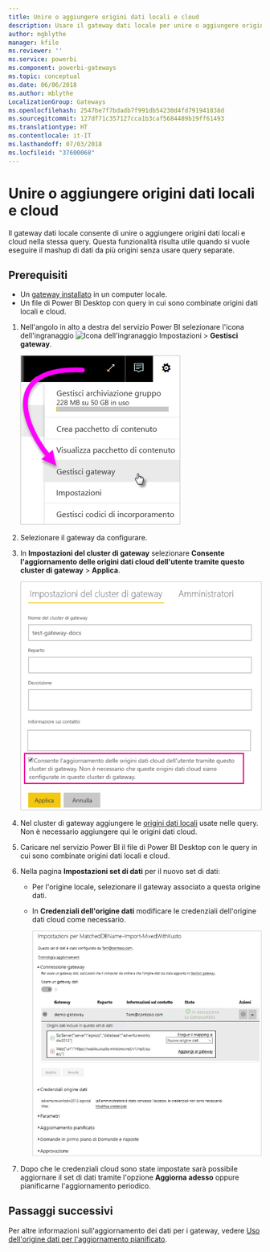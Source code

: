 ```yaml
---
title: Unire o aggiungere origini dati locali e cloud
description: Usare il gateway dati locale per unire o aggiungere origini dati locali e cloud nella stessa query.
author: mgblythe
manager: kfile
ms.reviewer: ''
ms.service: powerbi
ms.component: powerbi-gateways
ms.topic: conceptual
ms.date: 06/06/2018
ms.author: mblythe
LocalizationGroup: Gateways
ms.openlocfilehash: 2547be7f7bdadb7f991db54230d4fd791941838d
ms.sourcegitcommit: 127df71c357127cca1b3caf5684489b19ff61493
ms.translationtype: HT
ms.contentlocale: it-IT
ms.lasthandoff: 07/03/2018
ms.locfileid: "37600068"
---
```

# <a name="merge-or-append-on-premises-and-cloud-data-sources"></a>Unire o aggiungere origini dati locali e cloud

Il gateway dati locale consente di unire o aggiungere origini dati locali e cloud nella stessa query. Questa funzionalità risulta utile quando si vuole eseguire il mashup di dati da più origini senza usare query separate.

## <a name="prerequisites"></a>Prerequisiti

- Un [gateway installato](service-gateway-install.md) in un computer locale.
- Un file di Power BI Desktop con query in cui sono combinate origini dati locali e cloud.

1. Nell'angolo in alto a destra del servizio Power BI selezionare l'icona dell'ingranaggio ![Icona dell'ingranaggio Impostazioni](media/service-gateway-mashup-on-premises-cloud/icon-gear.png) > **Gestisci gateway**.

    ![Gestisci gateway](media/service-gateway-mashup-on-premises-cloud/manage-gateways.png)

2. Selezionare il gateway da configurare.

3. In **Impostazioni del cluster di gateway** selezionare **Consente l'aggiornamento delle origini dati cloud dell'utente tramite questo cluster di gateway** > **Applica**.

    ![Aggiornamento tramite il cluster di gateway](media/service-gateway-mashup-on-premises-cloud/refresh-gateway-cluster.png)

4. Nel cluster di gateway aggiungere le [origini dati locali](service-gateway-enterprise-manage-scheduled-refresh.md#add-a-data-source) usate nelle query. Non è necessario aggiungere qui le origini dati cloud.

5. Caricare nel servizio Power BI il file di Power BI Desktop con le query in cui sono combinate origini dati locali e cloud.

6. Nella pagina **Impostazioni set di dati** per il nuovo set di dati:

   - Per l'origine locale, selezionare il gateway associato a questa origine dati.

   - In **Credenziali dell'origine dati** modificare le credenziali dell'origine dati cloud come necessario.

     ![Impostazioni set di dati](media/service-gateway-mashup-on-premises-cloud/dataset-settings.png)

7. Dopo che le credenziali cloud sono state impostate sarà possibile aggiornare il set di dati tramite l'opzione **Aggiorna adesso** oppure pianificarne l'aggiornamento periodico.


## <a name="next-steps"></a>Passaggi successivi

Per altre informazioni sull'aggiornamento dei dati per i gateway, vedere [Uso dell'origine dati per l'aggiornamento pianificato](service-gateway-enterprise-manage-scheduled-refresh.md#using-the-data-source-for-scheduled-refresh).